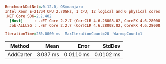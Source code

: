 ``` ini

BenchmarkDotNet=v0.12.0, OS=manjaro 
Intel Xeon E-2176M CPU 2.70GHz, 1 CPU, 12 logical and 6 physical cores
.NET Core SDK=2.2.402
  [Host]     : .NET Core 2.2.7 (CoreCLR 4.6.28008.02, CoreFX 4.6.28008.03), X64 RyuJIT
  Job-ALLLSG : .NET Core 2.2.7 (CoreCLR 4.6.28008.02, CoreFX 4.6.28008.03), X64 RyuJIT

IterationTime=250.0000 ms  MaxIterationCount=20  WarmupCount=1  

```
|    Method |     Mean |     Error |    StdDev |
|---------- |---------:|----------:|----------:|
| AddCarter | 3.037 ms | 0.0110 ms | 0.0102 ms |
